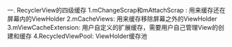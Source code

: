 一. RecyclerView的四级缓存
    1.mChangeScrap和mAttachScrap : 用来缓存还在屏幕内的ViewHolder
    2.mCacheViews: 用来缓存移除屏幕之外的ViewHolder
    3.mViewCacheExtension: 用户自定义的扩展缓存，需要用户自己管理View的创建和缓存
    4.RecycledViewPool: ViewHolder缓存池
